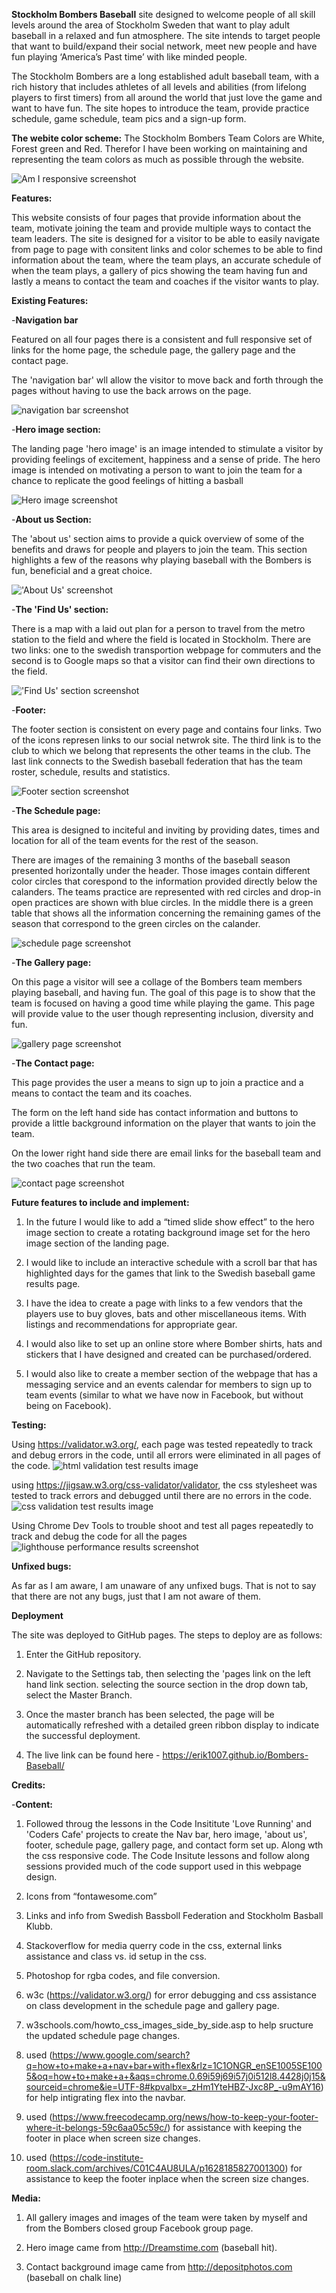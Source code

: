 **Stockholm Bombers Baseball** site designed to welcome people of all skill levels around the area of Stockholm Sweden that want to play adult baseball in a relaxed and fun atmosphere. The site intends to target people that want to build/expand their social network, meet new people and have fun playing ‘America’s Past time’ with like minded people. 

The Stockholm Bombers are a long established adult baseball team, with a rich history that includes athletes of all levels and abilities (from lifelong players to first timers) from all around the world that just love the game and want to have fun. The site hopes to introduce the team, provide practice schedule, game schedule, team pics and a sign-up form. 

**The webite color scheme:** The Stockholm Bombers Team Colors are White, Forest green and Red. Therefor I have been working on maintaining and representing the team colors as much as possible through the website.

![Am I responsive screenshot](assets/images/responsive.webp)

**Features:**

This website consists of four pages that provide information about the team, motivate joining the team and provide multiple ways to contact the team leaders. The site is designed for a visitor to be able to easily navigate from page to page with consitent links and color schemes to be able to find information about the team, where the team plays, an accurate schedule of when the team plays, a gallery of pics showing the team having fun and lastly a means to contact the team and coaches if the visitor wants to play.


**Existing Features:**

-**Navigation bar**

Featured on all four pages there is a consistent and full responsive set of links for the home page, the schedule page, the gallery page and the contact page.

The 'navigation bar' wll allow the visitor to move back and forth through the pages without having to use the back arrows on the page.

![navigation bar screenshot](assets/images/nav.webp)


-**Hero image section:**

The landing page 'hero image' is an image intended to stimulate a visitor by providing feelings of excitement, happiness and a sense of pride. The hero image is intended on motivating a person to want to join the team for a chance to replicate the good feelings of hitting a basball

![Hero image screenshot](assets/images/hero-img.webp)


-**About us Section:** 

The 'about us' section aims to provide a quick overview of some of the benefits and draws for people and players to join the team. This section highlights a few of the reasons why playing baseball with the Bombers is fun, beneficial and a great choice.

!['About Us' screenshot](assets/images/about-us.webp)


-**The 'Find Us' section:**

There is a map with a laid out plan for a person to travel from the metro station to the field and where the field is located in Stockholm. There are two links: one to the swedish transportion webpage for commuters and the second is to Google maps so that a visitor can find their own directions to the field.

!['Find Us' section screenshot](assets/images/map.webp)


-**Footer:**

The footer section is consistent on every page and contains four links. Two of the icons represen links to our social netwrok site. The third link is to the club to which we belong that represents the other teams in the club. The last link connects to the Swedish baseball federation that has the team roster, schedule, results and statistics.

![Footer section screenshot](assets/images/footer.webp)


-**The Schedule page:**

This area is designed to inciteful and inviting by providing dates, times and location for all of the team events for the rest of the season.

There are images of the remaining 3 months of the baseball season presented horizontally under the header. Those images contain different color circles that corespond to the information provided directly below the calanders. The teams practice are represented with red circles and drop-in open practices are shown with blue circles. In the middle there is a green table that shows all the information concerning the remaining games of the season that correspond to the green circles on the calander.  

![schedule page screenshot](assets/images/schedule.webp)


-**The Gallery page:**

On this page a visitor will see a collage of the Bombers team members playing baseball, and having fun. The goal of this page is to show that the team is focused on having a good time while playing the game. This page will provide value to the user though representing inclusion, diversity and fun.

![gallery page screenshot](assets/images/gallery.webp)


-**The Contact page:**

This page provides the user a means to sign up to join a practice and a means to contact the team and its coaches. 

The form on the left hand side has contact information and buttons to provide a little background information on the player that wants to join the team. 

On the lower right hand side there are email links for the baseball team and the two coaches that run the team.

![contact page screenshot](assets/images/contact.webp)


**Future features to include and implement:**

1. In the future I would like to add a “timed slide show effect” to the hero image section to create a rotating background image set for the hero image section of the landing page.

2. I would like to include an interactive schedule with a scroll bar that has highlighted days for the games that link to the Swedish baseball game results page.

3. I have the idea to create a page with links to a few vendors that the players use to buy gloves, bats and other miscellaneous items. With listings and recommendations for appropriate gear.

4. I would also like to set up an online store where Bomber shirts, hats and stickers that I have designed and created can be purchased/ordered.

5. I would also like to create a member section of the webpage that has a messaging service and an events calendar for members to sign up to team events (similar to what we have now in Facebook, but without being on Facebook).


**Testing:**

Using https://validator.w3.org/, each page was tested repeatedly to track and debug errors in the code, until all errors were eliminated in all pages of the code.
![html validation test results image](assets/images/html-validation.webp)

using https://jigsaw.w3.org/css-validator/validator, the css stylesheet was tested to track errors and debugged until there are no errors in the code.
![css validation test results image](assets/images/css-validation.webp)

Using Chrome Dev Tools to trouble shoot and test all pages repeatedly to track and debug the code for all the pages
![lighthouse performance results screenshot](assets/images/lighthouse.webp)


**Unfixed bugs:**

As far as I am aware, I am unaware of any unfixed bugs. That is not to say that there are not any bugs, just that I am not aware of them.


**Deployment**

The site was deployed to GitHub pages. The steps to deploy are as follows:

1. Enter the GitHub repository. 

2. Navigate to the Settings tab, then selecting the 'pages link on the left hand link section. selecting the source section in the drop down tab, select the Master Branch.

3. Once the master branch has been selected, the page will be automatically refreshed with a detailed green ribbon display to indicate the successful deployment.

4. The live link can be found here - https://erik1007.github.io/Bombers-Baseball/


**Credits:**

-**Content:**
1. Followed throug the lessons in the Code Insititute 'Love Running' and 'Coders Cafe' projects to create the Nav bar, hero image, 'about us', footer, schedule page, gallery page, and contact form set up. Along wth the css responsive code. The Code Insitute lessons and follow along sessions provided much of the code support used in this webpage design.

2. Icons from “fontawesome.com”

3. Links and info from Swedish Bassboll Federation and Stockholm Basball Klubb.

4. Stackoverflow for media querry code in the css, external links assistance and class vs. id setup in the css.

5. Photoshop for rgba codes, and file conversion.

6. w3c (https://validator.w3.org/) for error debugging and css assistance on class development in the schedule page and gallery page.

7. w3schools.com/howto_css_images_side_by_side.asp to help sructure the updated schedule page changes.

8. used (https://www.google.com/search?q=how+to+make+a+nav+bar+with+flex&rlz=1C1ONGR_enSE1005SE1005&oq=how+to+make+a+&aqs=chrome.0.69i59j69i57j0i512l8.4428j0j15&sourceid=chrome&ie=UTF-8#kpvalbx=_zHm1YteHBZ-Jxc8P_-u9mAY16) for help intigrating flex into the navbar.

9. used (https://www.freecodecamp.org/news/how-to-keep-your-footer-where-it-belongs-59c6aa05c59c/) for assistance with keeping the footer in place when screen size changes.

10. used (﻿https://code-institute-room.slack.com/archives/C01C4AU8ULA/p1628185827001300) for assistance to keep the footer inplace when the screen size changes.


**Media:**

1. All gallery images and images of the team were taken by myself and from the Bombers closed group Facebook group page.

2. Hero image came from http://Dreamstime.com (baseball hit).

3. Contact background image came from http://depositphotos.com (baseball on chalk line)
